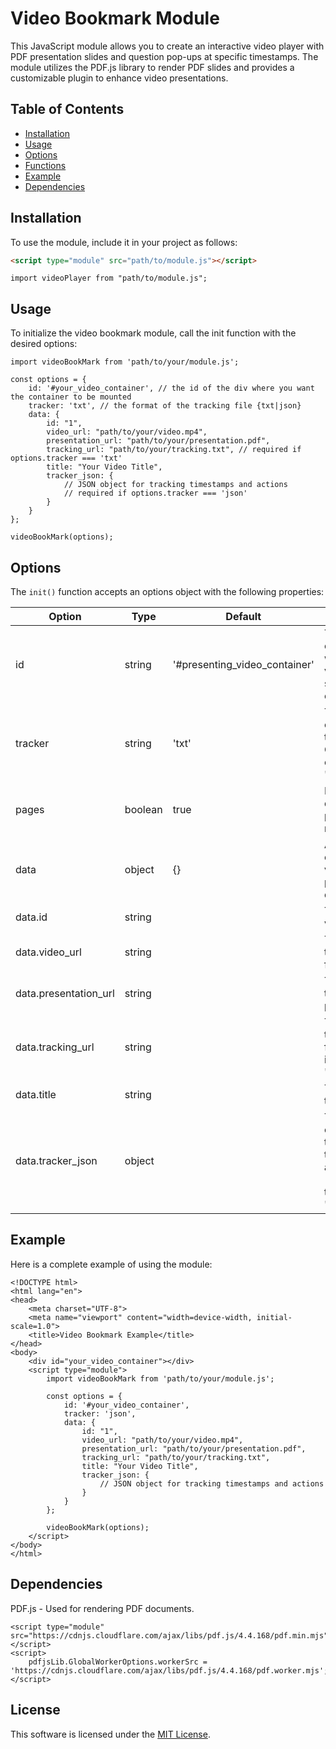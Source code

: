 # Video Bookmark Module

This JavaScript module allows you to create an interactive video player with PDF presentation slides and question pop-ups at specific timestamps. The module utilizes the PDF.js library to render PDF slides and provides a customizable plugin to enhance video presentations.

## Table of Contents

- [Installation](#installation)
- [Usage](#usage)
- [Options](#options)
- [Functions](#functions)
- [Example](#example)
- [Dependencies](#dependencies)

## Installation

To use the module, include it in your project as follows:

```html
<script type="module" src="path/to/module.js"></script>
```

```
import videoPlayer from "path/to/module.js";
```

## Usage

To initialize the video bookmark module, call the init function with the desired options:

```
import videoBookMark from 'path/to/your/module.js';

const options = {
    id: '#your_video_container', // the id of the div where you want the container to be mounted
    tracker: 'txt', // the format of the tracking file {txt|json}
    data: {
        id: "1",
        video_url: "path/to/your/video.mp4",
        presentation_url: "path/to/your/presentation.pdf",
        tracking_url: "path/to/your/tracking.txt", // required if options.tracker === 'txt'
        title: "Your Video Title",
        tracker_json: {
            // JSON object for tracking timestamps and actions
            // required if options.tracker === 'json'
        }
    }
};

videoBookMark(options);

```

## Options

The ```init()``` function accepts an options object with the following properties:

| Option         | Type     | Default                        | Description                                                                 |
|----------------|----------|--------------------------------|-----------------------------------------------------------------------------|
| id             | string   | '#presenting_video_container'  | The ID of the container where the video and slides will be embedded.        |
| tracker        | string   | 'txt'                          | The format of the tracking file. Can be either 'txt' or 'json'.             |
| pages        | boolean   | true                         | Enable display of page number             |
| data           | object   | {}                             | An object containing video and presentation details:                        |
| data.id        | string   |                                | The ID of the video.                                                        |
| data.video_url | string   |                                | The URL of the video file.                                                  |
| data.presentation_url | string |                          | The URL of the PDF presentation.                                            |
| data.tracking_url | string |                               | The URL of the tracking file (required if tracker is 'txt').                |
| data.title     | string   |                                | The title of the video.                                                     |
| data.tracker_json | object |                              | The JSON object for tracking timestamps and actions (required if tracker is 'json'). |


## Example

Here is a complete example of using the module:

```
<!DOCTYPE html>
<html lang="en">
<head>
    <meta charset="UTF-8">
    <meta name="viewport" content="width=device-width, initial-scale=1.0">
    <title>Video Bookmark Example</title>
</head>
<body>
    <div id="your_video_container"></div>
    <script type="module">
        import videoBookMark from 'path/to/your/module.js';

        const options = {
            id: '#your_video_container',
            tracker: 'json',
            data: {
                id: "1",
                video_url: "path/to/your/video.mp4",
                presentation_url: "path/to/your/presentation.pdf",
                tracking_url: "path/to/your/tracking.txt",
                title: "Your Video Title",
                tracker_json: {
                    // JSON object for tracking timestamps and actions
                }
            }
        };

        videoBookMark(options);
    </script>
</body>
</html>
```

## Dependencies

PDF.js - Used for rendering PDF documents.

```
<script type="module" src="https://cdnjs.cloudflare.com/ajax/libs/pdf.js/4.4.168/pdf.min.mjs"></script>
<script>
    pdfjsLib.GlobalWorkerOptions.workerSrc = 'https://cdnjs.cloudflare.com/ajax/libs/pdf.js/4.4.168/pdf.worker.mjs';
</script>
```

## License

This software is licensed under the [MIT License](https://choosealicense.com/licenses/mit/).